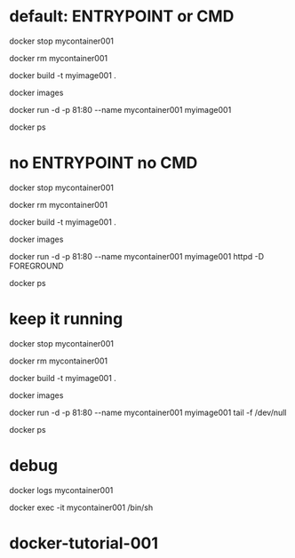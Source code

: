 # default: ENTRYPOINT or CMD 

docker stop mycontainer001

docker rm mycontainer001

docker build -t myimage001 .

docker images

docker run -d -p 81:80 --name mycontainer001 myimage001

docker ps 


# no ENTRYPOINT no CMD 

docker stop mycontainer001

docker rm mycontainer001

docker build -t myimage001 .

docker images

docker run -d -p 81:80 --name mycontainer001 myimage001 httpd -D FOREGROUND

docker ps 


# keep it running 

docker stop mycontainer001

docker rm mycontainer001

docker build -t myimage001 .

docker images

docker run -d -p 81:80 --name mycontainer001 myimage001 tail -f /dev/null

docker ps 


# debug 

docker logs mycontainer001

docker exec -it mycontainer001 /bin/sh

# docker-tutorial-001
